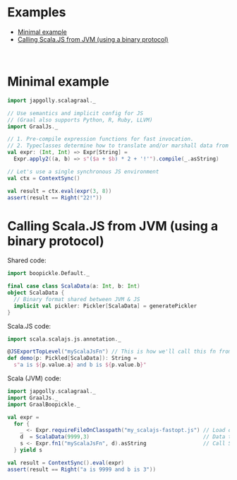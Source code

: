 # Examples

* [Minimal example](#minimal-example)
* [Calling Scala.JS from JVM (using a binary protocol)](#calling-scalajs-from-jvm-using-a-binary-protocol)

<br>


Minimal example
===============

```scala
import japgolly.scalagraal._

// Use semantics and implicit config for JS
// (Graal also supports Python, R, Ruby, LLVM)
import GraalJs._

// 1. Pre-compile expression functions for fast invocation.
// 2. Typeclasses determine how to translate and/or marshall data from Scala to JS.
val expr: (Int, Int) => Expr[String] =
  Expr.apply2((a, b) => s"($a + $b) * 2 + '!'").compile(_.asString)

// Let's use a single synchronous JS environment
val ctx = ContextSync()

val result = ctx.eval(expr(3, 8))
assert(result == Right("22!"))
```


Calling Scala.JS from JVM (using a binary protocol)
===================================================

Shared code:

```scala
import boopickle.Default._

final case class ScalaData(a: Int, b: Int)
object ScalaData {
  // Binary format shared between JVM & JS
  implicit val pickler: Pickler[ScalaData] = generatePickler
}
```

Scala.JS code:

```scala
import scala.scalajs.js.annotation._

@JSExportTopLevel("myScalaJsFn") // This is how we'll call this fn from the JVM
def demo(p: Pickled[ScalaData]): String =
  s"a is ${p.value.a} and b is ${p.value.b}"
```

Scala (JVM) code:

```scala
import japgolly.scalagraal._
import GraalJs._
import GraalBoopickle._

val expr =
  for {
    _ <- Expr.requireFileOnClasspath("my_scalajs-fastopt.js") // Load our Scala.JS code
    d  = ScalaData(9999,3)                                    // Data to be converted JVM → binary → Scala.JS
    s <- Expr.fn1("myScalaJsFn", d).asString                  // Call Scala.JS with a case class
  } yield s

val result = ContextSync().eval(expr)
assert(result == Right("a is 9999 and b is 3"))
```
